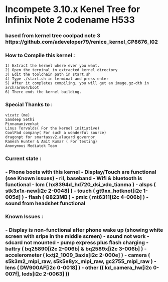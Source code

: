 <h1> Incompete 3.10.x Kenel Tree for Infinix Note 2 codename H533</h1>
<h3>based from kernel tree coolpad note 3 https://github.com/adeveloper79/renice_kernel_CP8676_I02 </h3>

<h3>How to Compile this kernel :</h3>	
	
	1) Extract the kernel where ever you want.
	2) Open the terminal in extracted kernel directory
	3) Edit the toolchain path in start.sh
	4) Type ./start.sh in terminal and press enter
	5) After it completes compiling, you will get an image.gz-dtb in arch/arm64/boot
	6) There ends the kernel building.


<h3>Special Thanks to :</h3>
	
	vicatz (me)
	Sandeep Sethi
	Pinnamanivenkat
	Linus Torvalds( For the kernel initiative)
	CoolPad company( For such a wonderful source)
	dragonpt for smartassv2,alucard governor
	Ramesh Hunter & Amit Kumar ( For testing)
	Anonymous Mediatek Team

<h3>Current state :<h3>
- Phone boots with this kernel
- Display/Touch are functional (see Known issues)
- ril, baseband
- Wifi & bluetooth is functional
- lcm ( hx8394d_hd720_dsi_vdo_tianma )
- alsps ( stk3x1x-new[i2c 2-0048] )
- touch ( gt9xx_hotknot[i2c 1-005d] )
- flash ( Q823MB )
- pmic ( mt6311[i2c 4-006b] )
- sound from headshet functional

<h3>Known Issues :<h3>
- Display is non-functional after phone wake up (showing white screen with sripe in the middle screen)
- sound not work
- sdcard not mounted
- pump express plus flash charging
- battry ( bq25890[i2c 2-006b] & bq2589x[i2c 3-006b] )
- accelerometer ( kxtj2_1009_3axis[i2c 2-000e] )
- camera ( s5k3m2_mipi_raw, s5k5e8yx_mipi_raw, gc2755_mipi_raw )
- lens ( DW900AF[i2c 0-0018] )
- other (( kd_camera_hw[i2c 0-007f], leds[i2c 2-0063] ))
